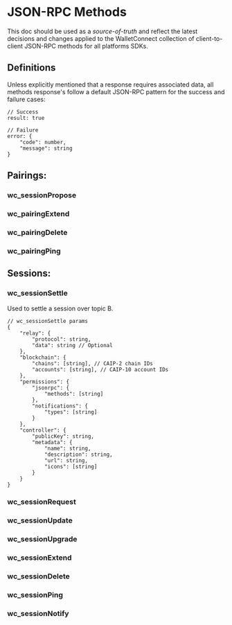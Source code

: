 # JSON-RPC Methods
This doc should be used as a *source-of-truth* and reflect the latest decisions and changes applied to the WalletConnect collection of client-to-client JSON-RPC methods for all platforms SDKs.

## Definitions
Unless explicitly mentioned that a response requires associated data, all methods response's follow a default JSON-RPC pattern for the success and failure cases:
```jsonc
// Success
result: true

// Failure
error: {
    "code": number,
    "message": string
}
```


## Pairings:

### wc_sessionPropose

### wc_pairingExtend

### wc_pairingDelete

### wc_pairingPing

## Sessions:

### wc_sessionSettle
Used to settle a session over topic B.
```jsonc
// wc_sessionSettle params
{
    "relay": {
        "protocol": string,
        "data": string // Optional
    },
    "blockchain": {
        "chains": [string], // CAIP-2 chain IDs
        "accounts": [string], // CAIP-10 account IDs
    },
    "permissions": {
        "jsonrpc": {
            "methods": [string]
        },
        "notifications": {
            "types": [string]
        }
    },
    "controller": {
        "publicKey": string,
        "metadata": {
            "name": string,
            "description": string,
            "url": string,
            "icons": [string]
        }
    }
}
```



### wc_sessionRequest

### wc_sessionUpdate

### wc_sessionUpgrade

### wc_sessionExtend

### wc_sessionDelete

### wc_sessionPing

### wc_sessionNotify
